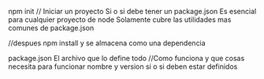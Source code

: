 npm init
// Iniciar un proyecto
Si o si debe tener un package.json
Es esencial para cualquier proyecto de node
Solamente cubre las utilidades mas comunes de package.json

//despues npm install <pkg> y se almacena como una dependencia

package.json
El archivo que lo define todo
//Como funciona y que cosas necesita para funcionar
nombre y version si o si deben estar definidos
